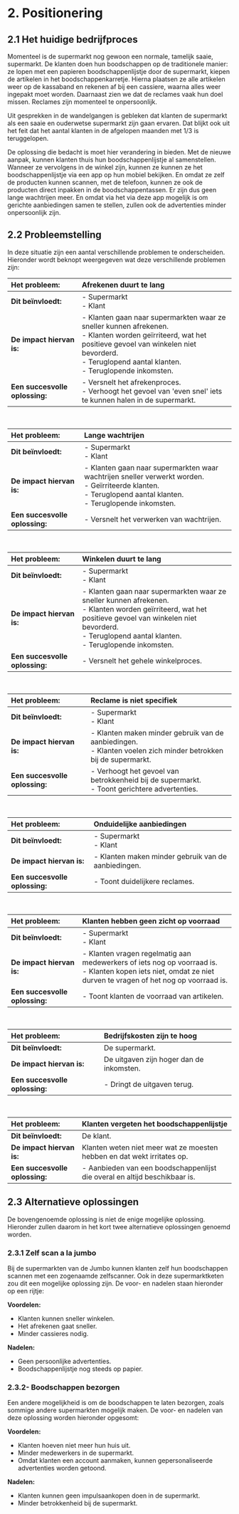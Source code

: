 # 2. Positionering

## 2.1 Het huidige bedrijfproces
Momenteel is de supermarkt nog gewoon een normale, tamelijk saaie, supermarkt. De klanten doen hun boodschappen op de traditionele manier: ze lopen met een papieren boodschappenlijstje door de supermarkt, kiepen de artikelen in het boodschappenkarretje. Hierna plaatsen ze alle artikelen weer op de kassaband en rekenen af bij een cassiere, waarna alles weer ingepakt moet worden. Daarnaast zien we dat de reclames vaak hun doel missen. Reclames zijn momenteel te onpersoonlijk.

Uit gesprekken in de wandelgangen is gebleken dat klanten de supermarkt als een saaie en ouderwetse supermarkt zijn gaan ervaren. Dat blijkt ook uit het feit dat het aantal klanten in de afgelopen maanden met 1/3 is teruggelopen.

De oplossing die bedacht is moet hier verandering in bieden. Met de nieuwe aanpak, kunnen klanten thuis hun boodschappenlijstje al samenstellen. Wanneer ze vervolgens in de winkel zijn, kunnen ze kunnen ze het boodschappenlijstje via een app op hun mobiel bekijken. En omdat ze zelf de producten kunnen scannen, met de telefoon, kunnen ze ook de producten direct inpakken in de boodschappentassen. Er zijn dus geen lange wachtrijen meer. En omdat via het via deze app mogelijk is om gerichte aanbiedingen samen te stellen, zullen ook de advertenties minder onpersoonlijk zijn.

## 2.2 Probleemstelling
In deze situatie zijn een aantal verschillende problemen te onderscheiden. Hieronder wordt beknopt weergegeven wat deze verschillende problemen zijn:

| __Het probleem:__              | Afrekenen duurt te lang  |
|:-------------------------------|:-------------------------|
| __Dit beïnvloedt:__            | - Supermarkt<br />- Klant |
| __De impact hiervan is:__      | - Klanten gaan naar supermarkten waar ze sneller kunnen afrekenen. <br />- Klanten worden geïrriteerd, wat het positieve gevoel van winkelen niet bevorderd.<br />- Teruglopend aantal klanten.<br />- Teruglopende inkomsten. |
| __Een succesvolle oplossing:__ | - Versnelt het afrekenproces.<br />- Verhoogt het gevoel van 'even snel' iets te kunnen halen in de supermarkt. |

<br />

| __Het probleem:__              | Lange wachtrijen         |
|:-------------------------------|:-------------------------|
| __Dit beïnvloedt:__            | - Supermarkt<br />- Klant |
| __De impact hiervan is:__      | - Klanten gaan naar supermarkten waar wachtrijen sneller verwerkt worden.<br />- Geïrriteerde klanten.<br />- Teruglopend aantal klanten.<br />- Teruglopende inkomsten. |
| __Een succesvolle oplossing:__ | - Versnelt het verwerken van wachtrijen. |

<br />

| __Het probleem:__              | Winkelen duurt te lang   |
|:-------------------------------|:-------------------------|
| __Dit beïnvloedt:__            | - Supermarkt<br />- Klant |
| __De impact hiervan is:__      | - Klanten gaan naar supermarkten waar ze sneller kunnen afrekenen. <br />- Klanten worden geïrriteerd, wat het positieve gevoel van winkelen niet bevorderd.<br />- Teruglopend aantal klanten.<br />- Teruglopende inkomsten. |
| __Een succesvolle oplossing:__ | - Versnelt het gehele winkelproces. |

<br />

| __Het probleem:__              | Reclame is niet specifiek    |
|:-------------------------------|:-----------------------------|
| __Dit beïnvloedt:__            | - Supermarkt<br />- Klant |
| __De impact hiervan is:__      | - Klanten maken minder gebruik van de aanbiedingen.<br />- Klanten voelen zich minder betrokken bij de supermarkt. |
| __Een succesvolle oplossing:__ | - Verhoogt het gevoel van betrokkenheid bij de supermarkt.<br />- Toont gerichtere advertenties. |

<br />

| __Het probleem:__              | Onduidelijke aanbiedingen                            |
|:-------------------------------|:-----------------------------------------------------|
| __Dit beïnvloedt:__            | - Supermarkt<br />- Klant                            |
| __De impact hiervan is:__      | - Klanten maken minder gebruik van de aanbiedingen.  |
| __Een succesvolle oplossing:__ | - Toont duidelijkere reclames.                       |

<br />

| __Het probleem:__              | Klanten hebben geen zicht op voorraad    |
|:-------------------------------|:-----------------------------------------|
| __Dit beïnvloedt:__            | - Supermarkt<br />- Klant |
| __De impact hiervan is:__      | - Klanten vragen regelmatig aan medewerkers of iets nog op voorraad is.<br />- Klanten kopen iets niet, omdat ze niet durven te vragen of het nog op voorraad is. |
| __Een succesvolle oplossing:__ | - Toont klanten de voorraad van artikelen. |

<br />

| __Het probleem:__              | Bedrijfskosten zijn te hoog              |
|:-------------------------------|:-----------------------------------------|
| __Dit beïnvloedt:__            | De supermarkt.                           |
| __De impact hiervan is:__      | De uitgaven zijn hoger dan de inkomsten. |
| __Een succesvolle oplossing:__ | - Dringt de uitgaven terug.              |

<br />

| __Het probleem:__              | Klanten vergeten het boodschappenlijstje                                     |
|:-------------------------------|:-----------------------------------------------------------------------------|
| __Dit beïnvloedt:__            | De klant.                                                                    |
| __De impact hiervan is:__      | Klanten weten niet meer wat ze moesten hebben en dat wekt irritates op.      |
| __Een succesvolle oplossing:__ | - Aanbieden van een boodschappenlijst die overal en altijd beschikbaar is.   |

## 2.3 Alternatieve oplossingen
De bovengenoemde oplossing is niet de enige mogelijke oplossing. Hieronder zullen daarom in het kort twee alternatieve oplossingen genoemd worden.

### 2.3.1 Zelf scan a la jumbo
Bij de supermarkten van de Jumbo kunnen klanten zelf hun boodschappen scannen met een zogenaamde zelfscanner. Ook in deze supermarktketen zou dit een mogelijke oplossing zijn. De voor- en nadelen staan hieronder op een rijtje:

__Voordelen:__
- Klanten kunnen sneller winkelen.
- Het afrekenen gaat sneller.
- Minder cassieres nodig.

__Nadelen:__
- Geen persoonlijke advertenties.
- Boodschappenlijstje nog steeds op papier.

### 2.3.2- Boodschappen bezorgen
Een andere mogelijkheid is om de boodschappen te laten bezorgen, zoals sommige andere supermarkten mogelijk maken. De voor- en nadelen van deze oplossing worden hieronder opgesomt:

__Voordelen:__
- Klanten hoeven niet meer hun huis uit.
- Minder medewerkers in de supermarkt.
- Omdat klanten een account aanmaken, kunnen gepersonaliseerde advertenties worden getoond.

__Nadelen:__
- Klanten kunnen geen impulsaankopen doen in de supermarkt.
- Minder betrokkenheid bij de supermarkt.
